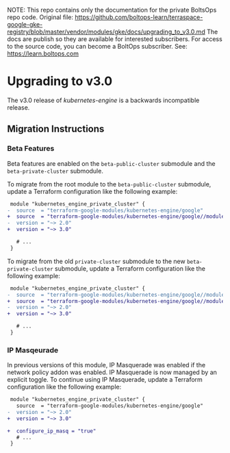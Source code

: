 <!-- note marker start -->
NOTE: This repo contains only the documentation for the private BoltsOps repo code.
Original file: https://github.com/boltops-learn/terraspace-google-gke-registry/blob/master/vendor/modules/gke/docs/upgrading_to_v3.0.md
The docs are publish so they are available for interested subscribers.
For access to the source code, you can become a BoltOps subscriber.
See: https://learn.boltops.com

<!-- note marker end -->

# Upgrading to v3.0

The v3.0 release of *kubernetes-engine* is a backwards incompatible
release.

## Migration Instructions

### Beta Features

Beta features are enabled on the `beta-public-cluster`
submodule and the `beta-private-cluster` submodule.

To migrate from the root module to the `beta-public-cluster` submodule,
update a Terraform configuration like the following example:

```diff
 module "kubernetes_engine_private_cluster" {
-  source  = "terraform-google-modules/kubernetes-engine/google"
+  source  = "terraform-google-modules/kubernetes-engine/google//modules/beta-public-cluster"
-  version = "~> 2.0"
+  version = "~> 3.0"

   # ...
 }
```

To migrate from the old `private-cluster` submodule to the new
`beta-private-cluster` submodule, update a Terraform configuration
like the following example:

```diff
 module "kubernetes_engine_private_cluster" {
-  source  = "terraform-google-modules/kubernetes-engine/google//modules/private-cluster"
+  source  = "terraform-google-modules/kubernetes-engine/google//modules/beta-private-cluster"
-  version = "~> 2.0"
+  version = "~> 3.0"

   # ...
 }
```

### IP Masqeurade

In previous versions of this module, IP Masquerade was enabled if the
network policy addon was enabled. IP Masquerade is now managed by an
explicit toggle. To continue using IP Masquerade, update a Terraform
configuration like the following example:

```diff
 module "kubernetes_engine_private_cluster" {
   source  = "terraform-google-modules/kubernetes-engine/google"
-  version = "~> 2.0"
+  version = "~> 3.0"

+  configure_ip_masq = "true"
   # ...
 }
```

